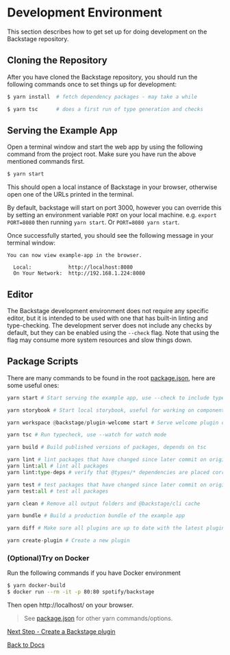 # Development Environment

This section describes how to get set up for doing development on the Backstage repository.

## Cloning the Repository

After you have cloned the Backstage repository, you should run the following commands
once to set things up for development:

```bash
$ yarn install  # fetch dependency packages - may take a while

$ yarn tsc      # does a first run of type generation and checks
```

## Serving the Example App

Open a terminal window and start the web app by using the following command from the project root.
Make sure you have run the above mentioned commands first.

```bash
$ yarn start
```

This should open a local instance of Backstage in your browser, otherwise open one of the URLs printed in the terminal.

By default, backstage will start on port 3000, however you can override this by setting an environment variable `PORT` on your local machine. e.g. `export PORT=8080` then running `yarn start`. Or `PORT=8080 yarn start`.

Once successfully started, you should see the following message in your terminal window:

```
You can now view example-app in the browser.

  Local:            http://localhost:8080
  On Your Network:  http://192.168.1.224:8080
```

## Editor

The Backstage development environment does not require any specific editor, but it is intended to be used with one that has built-in linting and type-checking. The development server does not include any checks by default, but they can be enabled using the `--check` flag. Note that using the flag may consume more system resources and slow things down.

## Package Scripts

There are many commands to be found in the root [package.json](package.json), here are some useful ones:

```python
yarn start # Start serving the example app, use --check to include type checks and linting

yarn storybook # Start local storybook, useful for working on components in @backstage/core

yarn workspace @backstage/plugin-welcome start # Serve welcome plugin only, also supports --check

yarn tsc # Run typecheck, use --watch for watch mode

yarn build # Build published versions of packages, depends on tsc

yarn lint # lint packages that have changed since later commit on origin/master
yarn lint:all # lint all packages
yarn lint:type-deps # verify that @types/* dependencies are placed correctly in packages

yarn test # test packages that have changed since later commit on origin/master
yarn test:all # test all packages

yarn clean # Remove all output folders and @backstage/cli cache

yarn bundle # Build a production bundle of the example app

yarn diff # Make sure all plugins are up to date with the latest plugin template

yarn create-plugin # Create a new plugin
```

### (Optional)Try on Docker

Run the following commands if you have Docker environment

```bash
$ yarn docker-build
$ docker run --rm -it -p 80:80 spotify/backstage
```

Then open http://localhost/ on your browser.

> See [package.json](/package.json) for other yarn commands/options.

[Next Step - Create a Backstage plugin](create-a-plugin.md)

[Back to Docs](README.md)
